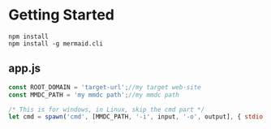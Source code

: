 # Getting Started

```shell
npm install
npm install -g mermaid.cli
```

app.js
---
```javascript
const ROOT_DOMAIN = 'target-url';//my target web-site
const MMDC_PATH = 'my mmdc path';//my mmdc path
```

```javascript
/* This is for windows, in Linux, skip the cmd part */
let cmd = spawn('cmd', [MMDC_PATH, '-i', input, '-o', output], { stdio: 'inherit'});
```
